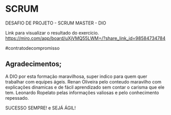 # SCRUM
DESAFIO DE PROJETO - SCRUM MASTER - DIO

Link para visualizar o resultado do exercício.
https://miro.com/app/board/uXjVMQ55LWM=/?share_link_id=98584734784

#contratodecompromisso

## Agradecimentos;
A DIO por esta formação maravilhosa, super indico para quem quer trabalhar com equipes ágeis.
Renan Oliveira pelo conteudo maravilho com explicações dinamicas e de fácil aprendizado sem contar o carisma que ele tem.
Leonardo Ropelato pelas informações valiosas e pelo conhecimento repessado.

SUCESSO SEMPRE!
e SEJÁ ÁGIL!
